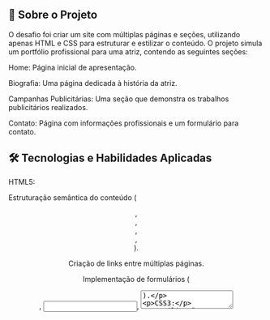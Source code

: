  ## 📖 Sobre o Projeto
O desafio foi criar um site com múltiplas páginas e seções, utilizando apenas HTML e CSS para estruturar e estilizar o conteúdo. O projeto simula um portfólio profissional para uma atriz, contendo as seguintes seções:

Home: Página inicial de apresentação.

Biografia: Uma página dedicada à história da atriz.

Campanhas Publicitárias: Uma seção que demonstra os trabalhos publicitários realizados.

Contato: Página com informações profissionais e um formulário para contato.

 ## 🛠️ Tecnologias e Habilidades Aplicadas
HTML5:

Estruturação semântica do conteúdo (<header>, <nav>, <main>, <section>, <footer>).

Criação de links entre múltiplas páginas.

Implementação de formulários (<form>, <input>, <textarea>).

CSS3:

Estilização e layout de todos os componentes.

Uso de um container principal para centralizar o conteúdo e criar margens laterais.

Formatação de menus de navegação, texto, imagens e botões.

Separação clara entre conteúdo (HTML) e apresentação (CSS).

 ## 🚀 Como Visualizar
O projeto está hospedado no GitHub Pages e pode ser acessado diretamente pelo link abaixo:

➡️ https://danielsoares30.github.io/Projeto-AnaBella/
